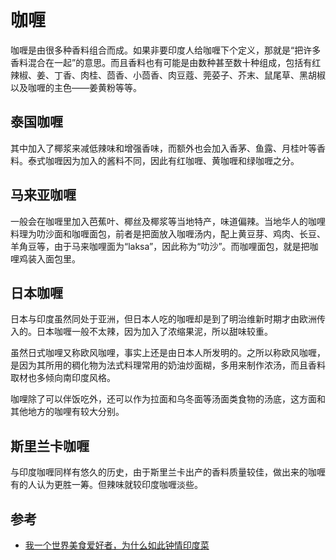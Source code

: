 # 咖喱
咖喱是由很多种香料组合而成。如果非要印度人给咖喱下个定义，那就是“把许多香料混合在一起”的意思。而且香料也有可能是由数种甚至数十种组成，包括有红辣椒、姜、丁香、肉桂、茴香、小茴香、肉豆蔻、莞荽子、芥末、鼠尾草、黑胡椒以及咖喱的主色——姜黄粉等等。

## 泰国咖喱
其中加入了椰浆来减低辣味和增强香味，而额外也会加入香茅、鱼露、月桂叶等香料。泰式咖喱因为加入的酱料不同，因此有红咖喱、黄咖喱和绿咖喱之分。

## 马来亚咖喱
一般会在咖喱里加入芭蕉叶、椰丝及椰浆等当地特产，味道偏辣。当地华人的咖哩料理为叻沙面和咖喱面包，前者是把面放入咖喱汤内，配上黄豆芽、鸡肉、长豆、羊角豆等，由于马来咖哩面为“laksa”，因此称为“叻沙”。而咖哩面包，就是把咖哩鸡装入面包里。

## 日本咖喱
日本与印度虽然同处于亚洲，但日本人吃的咖喱却是到了明治维新时期才由欧洲传入的。日本咖喱一般不太辣，因为加入了浓缩果泥，所以甜味较重。

虽然日式咖哩又称欧风咖哩，事实上还是由日本人所发明的。之所以称欧风咖喱，是因为其所用的稠化物为法式料理常用的奶油炒面糊，多用来制作浓汤，而且香料取材也多倾向南印度风格。

咖哩除了可以伴饭吃外，还可以作为拉面和乌冬面等汤面类食物的汤底，这方面和其他地方的咖哩有较大分别。

## 斯里兰卡咖喱
与印度咖喱同样有悠久的历史，由于斯里兰卡出产的香料质量较佳，做出来的咖喱有的人认为更胜一筹。但辣味就较印度咖喱淡些。

## 参考
* [我一个世界美食爱好者，为什么如此钟情印度菜](http://www.whyenjoy.com/archives/30383)